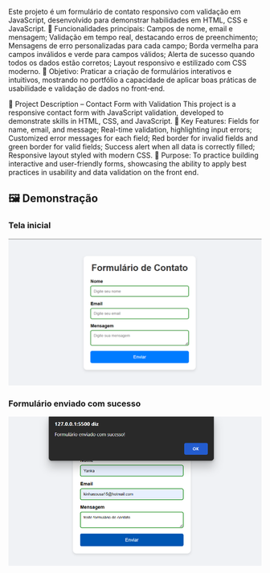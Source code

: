 Este projeto é um formulário de contato responsivo com validação em JavaScript, desenvolvido para demonstrar habilidades em HTML, CSS e JavaScript.
🔹 Funcionalidades principais:
Campos de nome, email e mensagem;
Validação em tempo real, destacando erros de preenchimento;
Mensagens de erro personalizadas para cada campo;
Borda vermelha para campos inválidos e verde para campos válidos;
Alerta de sucesso quando todos os dados estão corretos;
Layout responsivo e estilizado com CSS moderno.
🔹 Objetivo:
Praticar a criação de formulários interativos e intuitivos, mostrando no portfólio a capacidade de aplicar boas práticas de usabilidade e validação de dados no front-end.

📌 Project Description – Contact Form with Validation
This project is a responsive contact form with JavaScript validation, developed to demonstrate skills in HTML, CSS, and JavaScript.
🔹 Key Features:
Fields for name, email, and message;
Real-time validation, highlighting input errors;
Customized error messages for each field;
Red border for invalid fields and green border for valid fields;
Success alert when all data is correctly filled;
Responsive layout styled with modern CSS.
🔹 Purpose:
To practice building interactive and user-friendly forms, showcasing the ability to apply best practices in usability and data validation on the front end.


## 🖼️ Demonstração

### Tela inicial
![Formulário vazio](imagem/Formulario1.png)

### Formulário enviado com sucesso
![Formulário enviado](imagem/Formulario2.png)
